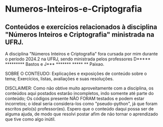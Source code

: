 # Numeros-Inteiros-e-Criptografia
Conteúdos e exercícios relacionados à disciplina "Números Inteiros e Criptografia" ministrada na UFRJ.
------------------------------------------------------------------------------------------------------------
A disciplina "Números Inteiros e Criptografia" fora cursada por mim durante o período 2024.2 na UFRJ, sendo ministrada pelos professores D***** ********* Bastos e J*** ******* ***** ** Paixao.

SOBRE O CONTEUDO:
Explicações e exposições de conteúdo sobre  o tema;
Exercícios, listas, avaliações e suas resoluções.

DISCLAIMER:
Como não obtive muito aproveitamente com a disciplina, os conteúdos aqui postados estarão incompletos, indo somente até parte do conteúdo;
Os códigos presente NÃO FORAM testados e podem estar incorretos; o ideal seria considera-los como "pseudo-python", já que foram escritos pelo(s) professor(es).
Espero que o conteúdo daqui possa ser de alguma ajuda, de modo que resolvi postar afim de não tornar o aprendizado que tive como algo inútil.


